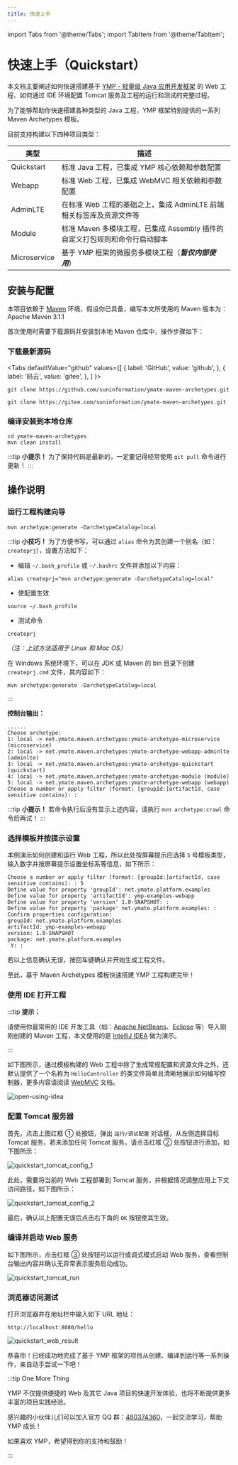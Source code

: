 ```yaml
---
title: 快速上手
---
```




import Tabs from '@theme/Tabs';
import TabItem from '@theme/TabItem';



# 快速上手（Quickstart）

本文档主要阐述如何快速搭建基于 [YMP - 轻量级 Java 应用开发框架](https://ymate.net/) 的 Web 工程、如何通过 IDE 环境配置 Tomcat 服务及工程的运行和测试的完整过程。

为了能够帮助你快速搭建各种类型的 Java 工程，YMP 框架特别提供的一系列 Maven Archetypes 模板。

目前支持构建以下四种项目类型：

| 类型         | 描述                                                         |
| ------------ | ------------------------------------------------------------ |
| Quickstart   | 标准 Java 工程，已集成 YMP 核心依赖和参数配置                |
| Webapp       | 标准 Web 工程，已集成 WebMVC 相关依赖和参数配置              |
| AdminLTE     | 在标准 Web 工程的基础之上，集成 AdminLTE 前端相关标签库及资源文件等 |
| Module       | 标准 Maven 多模块工程，已集成 Assembly 插件的自定义打包规则和命令行启动脚本 |
| Microservice | 基于 YMP 框架的微服务多模块工程（***暂仅内部使用***）        |



## 安装与配置

本项目依赖于 [Maven](http://maven.apache.org/) 环境，假设你已具备，编写本文所使用的 Maven 版本为：Apache Maven 3.1.1

首次使用时需要下载源码并安装到本地 Maven 仓库中，操作步骤如下：



### 下载最新源码



<Tabs
defaultValue="github"
values={[
{ label: 'GitHub', value: 'github', },
{ label: '码云', value: 'gitee', },
]
}>
<TabItem value="github">

```shell
git clone https://github.com/suninformation/ymate-maven-archetypes.git
```

</TabItem>
<TabItem value="gitee">

```shell
git clone https://gitee.com/suninformation/ymate-maven-archetypes.git
```

</TabItem>
</Tabs>



### 编译安装到本地仓库



```shell
cd ymate-maven-archetypes
mvn clean install
```



:::tip **小提示！**
为了保持代码是最新的，一定要记得经常使用 `git pull` 命令进行更新！
:::



## 操作说明



### 运行工程构建向导



```shell
mvn archetype:generate -DarchetypeCatalog=local
```



:::tip **小技巧！**
为了方便书写，可以通过 `alias` 命令为其创建一个别名（如：`createprj`），设置方法如下：

- 编辑 `~/.bash_profile` 或 `~/.bashrc` 文件并添加以下内容：

```shell
alias createprj="mvn archetype:generate -DarchetypeCatalog=local"
```

- 使配置生效

```shell
source ~/.bash_profile
```

- 测试命令

```shell
createprj
```

*（注：上述方法适用于 Linux 和 Mac OS）*

在 Windows 系统环境下，可以在 JDK 或 Maven 的 bin 目录下创建 `createprj.cmd` 文件，其内容如下：

```shell
mvn archetype:generate -DarchetypeCatalog=local
```

:::



**控制台输出：**

```shell
......
Choose archetype:
1: local -> net.ymate.maven.archetypes:ymate-archetype-microservice (microservice)
2: local -> net.ymate.maven.archetypes:ymate-archetype-webapp-adminlte (adminlte)
3: local -> net.ymate.maven.archetypes:ymate-archetype-quickstart (quickstart)
4: local -> net.ymate.maven.archetypes:ymate-archetype-module (module)
5: local -> net.ymate.maven.archetypes:ymate-archetype-webapp (webapp)
Choose a number or apply filter (format: [groupId:]artifactId, case sensitive contains): :
```



:::tip **小提示！**
若命令执行后没有显示上述内容，请执行 `mvn archetype:crawl` 命令后再试！
:::



### 选择模板并按提示设置

本例演示如何创建和运行 Web 工程，所以此处按屏幕提示应选择 `5` 号模板类型，输入数字并按屏幕提示设置坐标系等信息，如下所示：

```shell
Choose a number or apply filter (format: [groupId:]artifactId, case sensitive contains): : 5
Define value for property 'groupId': net.ymate.platform.examples
Define value for property 'artifactId': ymp-examples-webapp
Define value for property 'version' 1.0-SNAPSHOT: :
Define value for property 'package' net.ymate.platform.examples: :
Confirm properties configuration:
groupId: net.ymate.platform.examples
artifactId: ymp-examples-webapp
version: 1.0-SNAPSHOT
package: net.ymate.platform.examples
 Y: :
```

若以上信息确认无误，按回车键确认并开始生成工程文件。

至此，基于 Maven Archetypes 模板快速搭建 YMP 工程构建完毕！



### 使用 IDE 打开工程

:::tip **提示：** 

请使用你最常用的 IDE 开发工具（如：[Apache NetBeans](http://netbeans.apache.org/)、[Eclipse](https://www.eclipse.org/downloads/) 等）导入刚刚创建的 Maven 工程，本文使用的是 [IntelliJ IDEA](https://www.jetbrains.com/idea/) 做为演示。

:::



如下图所示，通过模板构建的 Web 工程中除了生成常规配置和资源文件之外，还默认提供了一个名称为 `HelloController` 的类文件简单且清晰地展示如何编写控制器，更多内容请阅读 [WebMVC](/guide/webmvc) 文档。



![open-using-idea](/img/quickstart/quickstart_open_with_idea.png)



### 配置 Tomcat 服务器

首先，点击上图红框 ① 处按钮，弹出 `运行/调试配置` 对话框，从左侧选择目标 Tomcat 服务，若未添加任何 Tomcat 服务，请点击红框 ② 处按钮进行添加，如下图所示：



![quickstart_tomcat_config_1](/img/quickstart/quickstart_tomcat_config_1.png)



此处，需要将当前的 Web 工程部署到 Tomcat 服务，并根据情况调整应用上下文访问路径，如下图所示：




![quickstart_tomcat_config_2](/img/quickstart/quickstart_tomcat_config_2.png)



最后，确认以上配置无误后点击右下角的 `OK` 按钮使其生效。



### 编译并启动 Web 服务

如下图所示，点击红框 ③ 处按钮可以运行或调式模式启动 Web 服务，查看控制台输出内容并确认无异常表示服务启动成功。

![quickstart_tomcat_run](/img/quickstart/quickstart_tomcat_run.png)




### 浏览器访问测试

打开浏览器并在地址栏中输入如下 URL 地址：

```shell
http://localhost:8080/hello
```



![quickstart_web_result](/img/quickstart/quickstart_access_controller.png)



恭喜你！已经成功地完成了基于 YMP 框架的项目从创建、编译到运行等一系列操作，亲自动手尝试一下吧！



:::tip One More Thing

YMP 不仅提供便捷的 Web 及其它 Java 项目的快速开发体验，也将不断提供更多丰富的项目实践经验。

感兴趣的小伙伴儿们可以加入官方 QQ 群：[480374360](https://qm.qq.com/cgi-bin/qm/qr?k=3KSXbRoridGeFxTVA8HZzyhwU_btZQJ2)，一起交流学习，帮助 YMP 成长！

如果喜欢 YMP，希望得到你的支持和鼓励！

[//]: # (<Tabs)

[//]: # (defaultValue="donationCode")

[//]: # (values={[)

[//]: # ({label: '请喝一杯咖啡', value: 'donationCode'},)

[//]: # ({label: '微信支付', value: 'wepay'},)

[//]: # ({label: '支付宝', value: 'alipay'},)

[//]: # (]}>)

[//]: # (<TabItem value="donationCode"><img src="/img/donation_code.png" alt="donationCode"/></TabItem>)

[//]: # (<TabItem value="wepay"><img src="/img/wepay.png" alt="WePay"/></TabItem>)

[//]: # (<TabItem value="alipay"><img src="/img/alipay.jpeg" alt="AliPay"/></TabItem>)

[//]: # (</Tabs>)

[//]: # ()
[//]: # (了解更多有关 YMP 框架的内容，请访问官网：[https://ymate.net]&#40;https://ymate.net&#41;)

:::